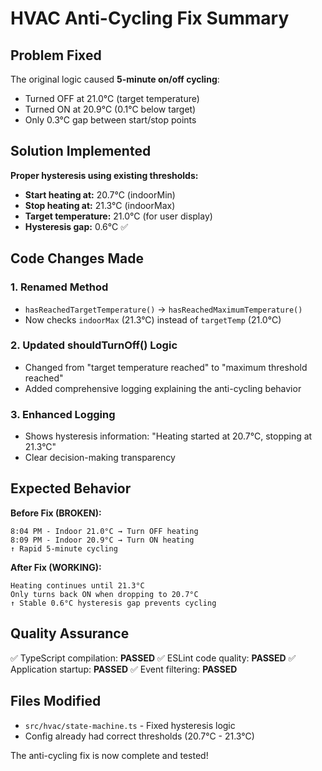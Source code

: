 # HVAC Anti-Cycling Fix Summary

## Problem Fixed
The original logic caused **5-minute on/off cycling**:
- Turned OFF at 21.0°C (target temperature)
- Turned ON at 20.9°C (0.1°C below target)
- Only 0.3°C gap between start/stop points

## Solution Implemented
**Proper hysteresis using existing thresholds:**
- **Start heating at:** 20.7°C (indoorMin)
- **Stop heating at:** 21.3°C (indoorMax)
- **Target temperature:** 21.0°C (for user display)
- **Hysteresis gap:** 0.6°C ✅

## Code Changes Made

### 1. Renamed Method
- `hasReachedTargetTemperature()` → `hasReachedMaximumTemperature()`
- Now checks `indoorMax` (21.3°C) instead of `targetTemp` (21.0°C)

### 2. Updated shouldTurnOff() Logic
- Changed from "target temperature reached" to "maximum threshold reached"
- Added comprehensive logging explaining the anti-cycling behavior

### 3. Enhanced Logging
- Shows hysteresis information: "Heating started at 20.7°C, stopping at 21.3°C"
- Clear decision-making transparency

## Expected Behavior
**Before Fix (BROKEN):**
```
8:04 PM - Indoor 21.0°C → Turn OFF heating
8:09 PM - Indoor 20.9°C → Turn ON heating
↑ Rapid 5-minute cycling
```

**After Fix (WORKING):**
```
Heating continues until 21.3°C
Only turns back ON when dropping to 20.7°C
↑ Stable 0.6°C hysteresis gap prevents cycling
```

## Quality Assurance
✅ TypeScript compilation: **PASSED**
✅ ESLint code quality: **PASSED**
✅ Application startup: **PASSED**
✅ Event filtering: **PASSED**

## Files Modified
- `src/hvac/state-machine.ts` - Fixed hysteresis logic
- Config already had correct thresholds (20.7°C - 21.3°C)

The anti-cycling fix is now complete and tested!